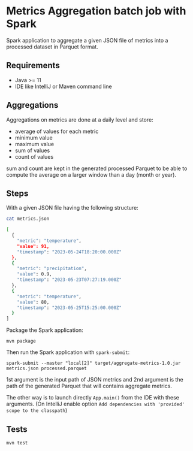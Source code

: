 Metrics Aggregation batch job with Spark
======

Spark application to aggregate a given JSON file of metrics into a processed dataset in Parquet format.

## Requirements

- Java >= 11
- IDE like IntelliJ or Maven command line

## Aggregations

Aggregations on metrics are done at a daily level and store:
- average of values for each metric
- minimum value
- maximum value
- sum of values
- count of values

sum and count are kept in the generated processed Parquet to be able to compute the average on a larger window than a day (month or year).

## Steps

With a given JSON file having the following structure:

```bash
cat metrics.json

[
  {
    "metric": "temperature",
    "value": 91,
    "timestamp": "2023-05-24T18:20:00.000Z"
  },
  {
    "metric": "precipitation",
    "value": 0.9,
    "timestamp": "2023-05-23T07:27:19.000Z"
  },
  {
    "metric": "temperature",
    "value": 80,
    "timestamp": "2023-05-25T15:25:00.000Z"
  }
]
```

Package the Spark application:

```
mvn package
```

Then run the Spark application with `spark-submit`:

```
spark-submit --master "local[2]" target/aggregate-metrics-1.0.jar metrics.json processed.parquet 
```

1st argument is the input path of JSON metrics and 2nd argument is the path of the generated Parquet that will contains aggregate metrics.

The other way is to launch directly `App.main()` from the IDE with these arguments. (On IntelliJ enable option `Add dependencies with 'provided' scope to the classpath`) 

## Tests

```
mvn test
```
